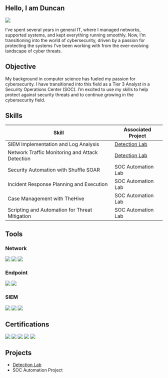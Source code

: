 ## Hello, I am Duncan

<a href="https://www.linkedin.com/in/duncan-mwirigi-74a5021ba/"><img src="https://img.shields.io/badge/-LinkedIn-0072b1?&style=for-the-badge&logo=linkedin&logoColor=white" /></a>

I’ve spent several years in general IT, where I managed networks, supported systems, and kept everything running smoothly. Now, I’m transitioning into the world of cybersecurity, driven by a passion for protecting the systems I’ve been working with from the ever-evolving landscape of cyber threats.

## Objective
My background in computer science has fueled my passion for cybersecurity. I have transitioned into this field as a Tier 3 Analyst in a Security Operations Center (SOC). I’m excited to use my skills to help protect against security threats and to continue growing in the cybersecurity field.


## Skills
| Skill                                         | Associated Project         |
|-----------------------------------------------|----------------------------|
| SIEM Implementation and Log Analysis          | <a href="https://github.com/duncan100/Detection-Lab">Detection Lab</a>|
| Network Traffic Monitoring and Attack Detection | <a href="https://google.com">Detection Lab</a>|
| Security Automation with Shuffle SOAR         | SOC Automation Lab|
| Incident Response Planning and Execution      | SOC Automation Lab|
| Case Management with TheHive                  | SOC Automation Lab|
| Scripting and Automation for Threat Mitigation | SOC Automation Lab|

## Tools

### Network
<div>
    <img src="https://img.shields.io/badge/-Wireshark-1679A7?&style=for-the-badge&logo=Wireshark&logoColor=white" />
    <img src="https://img.shields.io/badge/-Suricata-EF3B2D?&style=for-the-badge&logo=Suricata&logoColor=white" />
    <img src="https://img.shields.io/badge/-Zeek-777BB4?&style=for-the-badge&logo=Zeek&logoColor=white" />
</div>

### Endpoint
<div>
    <img src="https://img.shields.io/badge/-Microsoft_Defender_for_Endpoint-00A4EF?&style=for-the-badge&logo=Microsoft&logoColor=white" />
    <img src="https://img.shields.io/badge/-Velociraptor-4B275F?&style=for-the-badge&logo=Velociraptor&logoColor=white" />
</div>

### SIEM
<div>
    <img src="https://img.shields.io/badge/-Microsoft_Sentinel-0078D4?&style=for-the-badge&logo=Microsoft&logoColor=white" />
    <img src="https://img.shields.io/badge/-Splunk-000000?&style=for-the-badge&logo=Splunk&logoColor=white" />
    <img src="https://img.shields.io/badge/-Elastic-005571?&style=for-the-badge&logo=Elastic&logoColor=white" />
</div>

## Certifications
<div>
<img src="[https://img.shields.io/badge/-Security%2B-FF0000?&style=for-the-badge&logo=CompTIA&logoColor=white](https://forage-uploads-prod.s3.amazonaws.com/completion-certificates/mastercard/vcKAB5yYAgvemepGQ_Mastercard_R9BbHBHcCum8XaX4z_1722154182635_completion_certificate.pdf)" />
<img src="https://img.shields.io/badge/-Network%2B-007ACC?&style=for-the-badge&logo=CompTIA&logoColor=white" />
<img src="https://img.shields.io/badge/-A%2B-4D4D4D?&style=for-the-badge&logo=CompTIA&logoColor=white" />
<img src="https://img.shields.io/badge/-CDSA-006400?&style=for-the-badge&logoColor=white" />
<img src="https://img.shields.io/badge/-CCD-000080?&style=for-the-badge&logoColor=white" />
</div>

## Projects
- <a href="https://github.com/duncan100/Detection-Lab">Detection Lab</a>
- SOC Automation Project

<!--
**duncan100/duncan100** is a ✨ _special_ ✨ repository because its `README.md` (this file) appears on your GitHub profile.

Here are some ideas to get you started:

- 🔭 I’m currently working on ...
- 🌱 I’m currently learning ...
- 👯 I’m looking to collaborate on ...
- 🤔 I’m looking for help with ...
- 💬 Ask me about ...
- 📫 How to reach me: ...
- 😄 Pronouns: ...
- ⚡ Fun fact: ...
-->
